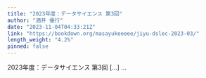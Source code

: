 ```yaml
---
title: "2023年度：データサイエンス 第3回"
author: "酒井 優行"
date: "2023-11-04T04:33:21Z"
link: "https://bookdown.org/masayukeeeee/jiyu-dslec-2023-03/"
length_weight: "4.2%"
pinned: false
---
```


2023年度：データサイエンス 第3回 [...] ...
